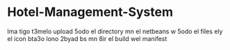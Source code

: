 # Hotel-Management-System
lma tigo t3melo upload 5odo el directory mn el netbeans w 5odo el files ely  el icon bta3o lono 2byad bs mn 8ir el build wel manifest
